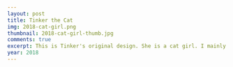 ```yaml
---
layout: post
title: Tinker the Cat
img: 2018-cat-girl.png
thumbnail: 2018-cat-girl-thumb.jpg
comments: true
excerpt: This is Tinker's original design. She is a cat girl. I mainly created her to use her as a cartoon representation of myself for my YouTube videos, but I only used her for one video.
year: 2018
---
```

